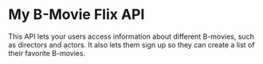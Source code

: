 # My B-Movie Flix API
This API lets your users access information about different B-movies, such as directors and actors. It also lets them sign up so they can create a list of their favorite B-movies.